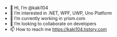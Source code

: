 - 👋 Hi, I’m @kaki104
- 👀 I’m interested in .NET, WPF, UWP, Uno Platform
- 🌱 I’m currently working in yrism.com
- 💞️ I’m looking to collaborate on developers
- 📫 How to reach me https://kaki104.tistory.com

<!---
kaki104/kaki104 is a ✨ special ✨ repository because its `README.md` (this file) appears on your GitHub profile.
You can click the Preview link to take a look at your changes.
--->
